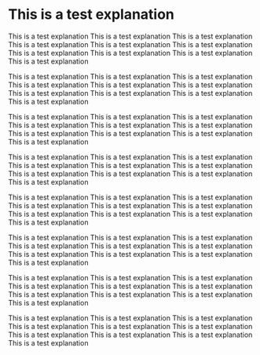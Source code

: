 # This is a test explanation
This is a test explanation
This is a test explanation
This is a test explanation
This is a test explanation
This is a test explanation
This is a test explanation
This is a test explanation
This is a test explanation
This is a test explanation
This is a test explanation

This is a test explanation
This is a test explanation
This is a test explanation
This is a test explanation
This is a test explanation
This is a test explanation
This is a test explanation
This is a test explanation
This is a test explanation
This is a test explanation

This is a test explanation
This is a test explanation
This is a test explanation
This is a test explanation
This is a test explanation
This is a test explanation
This is a test explanation
This is a test explanation
This is a test explanation
This is a test explanation

This is a test explanation
This is a test explanation
This is a test explanation
This is a test explanation
This is a test explanation
This is a test explanation
This is a test explanation
This is a test explanation
This is a test explanation
This is a test explanation

This is a test explanation
This is a test explanation
This is a test explanation
This is a test explanation
This is a test explanation
This is a test explanation
This is a test explanation
This is a test explanation
This is a test explanation
This is a test explanation

This is a test explanation
This is a test explanation
This is a test explanation
This is a test explanation
This is a test explanation
This is a test explanation
This is a test explanation
This is a test explanation
This is a test explanation
This is a test explanation

This is a test explanation
This is a test explanation
This is a test explanation
This is a test explanation
This is a test explanation
This is a test explanation
This is a test explanation
This is a test explanation
This is a test explanation
This is a test explanation

This is a test explanation
This is a test explanation
This is a test explanation
This is a test explanation
This is a test explanation
This is a test explanation
This is a test explanation
This is a test explanation
This is a test explanation
This is a test explanation